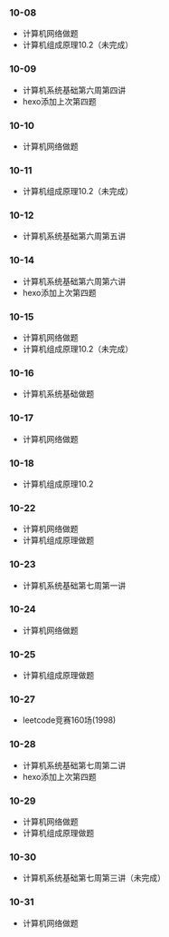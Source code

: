 ### 10-08
* 计算机网络做题
* 计算机组成原理10.2（未完成）
### 10-09
* 计算机系统基础第六周第四讲
* hexo添加上次第四题
### 10-10
* 计算机网络做题
### 10-11
* 计算机组成原理10.2（未完成）
### 10-12
* 计算机系统基础第六周第五讲
### 10-14
* 计算机系统基础第六周第六讲
* hexo添加上次第四题
### 10-15
* 计算机网络做题
* 计算机组成原理10.2（未完成）
### 10-16
* 计算机系统基础做题
### 10-17
* 计算机网络做题
### 10-18
* 计算机组成原理10.2
### 10-22
* 计算机网络做题
* 计算机组成原理做题
### 10-23
* 计算机系统基础第七周第一讲
### 10-24
* 计算机网络做题
### 10-25
* 计算机组成原理做题
### 10-27
* leetcode竞赛160场(1998)
### 10-28
* 计算机系统基础第七周第二讲
* hexo添加上次第四题
### 10-29
* 计算机网络做题
* 计算机组成原理做题
### 10-30
* 计算机系统基础第七周第三讲（未完成）
### 10-31
* 计算机网络做题